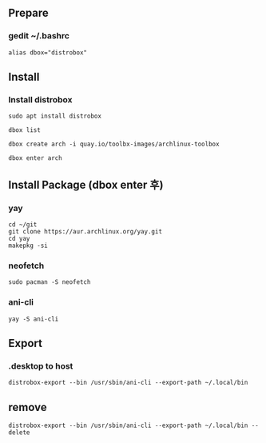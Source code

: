 ## Prepare

### gedit ~/.bashrc
```
alias dbox="distrobox"
```

## Install 

### Install distrobox
```
sudo apt install distrobox

dbox list

dbox create arch -i quay.io/toolbx-images/archlinux-toolbox

dbox enter arch
```

## Install Package (dbox enter 후)

### yay
```
cd ~/git
git clone https://aur.archlinux.org/yay.git
cd yay
makepkg -si
```

### neofetch
```
sudo pacman -S neofetch
```


### ani-cli
```
yay -S ani-cli
```


## Export
### .desktop to host 
```
distrobox-export --bin /usr/sbin/ani-cli --export-path ~/.local/bin
```

## remove
```
distrobox-export --bin /usr/sbin/ani-cli --export-path ~/.local/bin --delete
```